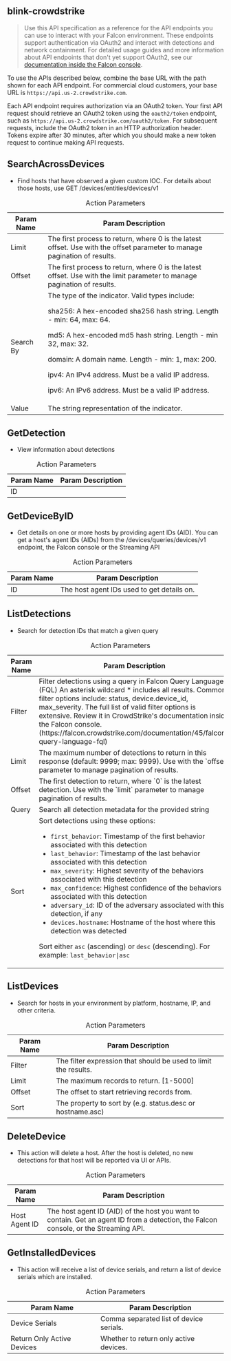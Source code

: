 ## blink-crowdstrike
> Use this API specification as a reference for the API endpoints you can use to interact with your Falcon environment. These endpoints support authentication via OAuth2 and interact with detections and network containment. For detailed usage guides and more information about API endpoints that don&#39;t yet support OAuth2, see our [documentation inside the Falcon console](https://falcon.us-2.crowdstrike.com/support/documentation).


  To use the APIs described below, combine the base URL with the path shown for each API endpoint. For commercial cloud customers, your base URL is `https://api.us-2.crowdstrike.com`.

  Each API endpoint requires authorization via an OAuth2 token. Your first API request should retrieve an OAuth2 token using the `oauth2/token` endpoint, such as `https://api.us-2.crowdstrike.com/oauth2/token`. For subsequent requests, include the OAuth2 token in an HTTP authorization header. Tokens expire after 30 minutes, after which you should make a new token request to continue making API requests.


## SearchAcrossDevices
* Find hosts that have observed a given custom IOC. For details about those hosts, use GET /devices/entities/devices/v1
<table>
<caption>Action Parameters</caption>
  <thead>
    <tr>
        <th>Param Name</th>
        <th>Param Description</th>
    </tr>
  </thead>
  <tbody>
    <tr>
       <tr>
           <td>Limit</td>
           <td>The first process to return, where 0 is the latest offset. Use with the offset parameter to manage pagination of results.</td>
       </tr>
       <tr>
           <td>Offset</td>
           <td>The first process to return, where 0 is the latest offset. Use with the limit parameter to manage pagination of results.</td>
       </tr>
       <tr>
           <td>Search By</td>
           <td>
The type of the indicator. Valid types include:

sha256: A hex-encoded sha256 hash string. Length - min: 64, max: 64.

md5: A hex-encoded md5 hash string. Length - min 32, max: 32.

domain: A domain name. Length - min: 1, max: 200.

ipv4: An IPv4 address. Must be a valid IP address.

ipv6: An IPv6 address. Must be a valid IP address.
</td>
       </tr>
       <tr>
           <td>Value</td>
           <td>The string representation of the indicator.</td>
       </tr>
    </tr>
  </tbody>
</table>



## GetDetection
* View information about detections
<table>
<caption>Action Parameters</caption>
  <thead>
    <tr>
        <th>Param Name</th>
        <th>Param Description</th>
    </tr>
  </thead>
  <tbody>
    <tr>
       <tr>
           <td>ID</td>
           <td></td>
       </tr>
    </tr>
  </tbody>
</table>



## GetDeviceByID
* Get details on one or more hosts by providing agent IDs (AID). You can get a host&#39;s agent IDs (AIDs) from the /devices/queries/devices/v1 endpoint, the Falcon console or the Streaming API
<table>
<caption>Action Parameters</caption>
  <thead>
    <tr>
        <th>Param Name</th>
        <th>Param Description</th>
    </tr>
  </thead>
  <tbody>
    <tr>
       <tr>
           <td>ID</td>
           <td>The host agent IDs used to get details on.</td>
       </tr>
    </tr>
  </tbody>
</table>



## ListDetections
* Search for detection IDs that match a given query
<table>
<caption>Action Parameters</caption>
  <thead>
    <tr>
        <th>Param Name</th>
        <th>Param Description</th>
    </tr>
  </thead>
  <tbody>
    <tr>
       <tr>
           <td>Filter</td>
           <td>Filter detections using a query in Falcon Query Language (FQL) An asterisk wildcard * includes all results. Common filter options include: status, device.device_id, max_severity. The full list of valid filter options is extensive. Review it in CrowdStrike&#39;s documentation inside the Falcon console. (https://falcon.crowdstrike.com/documentation/45/falcon-query-language-fql)</td>
       </tr>
       <tr>
           <td>Limit</td>
           <td>The maximum number of detections to return in this response (default: 9999; max: 9999). Use with the `offset` parameter to manage pagination of results.</td>
       </tr>
       <tr>
           <td>Offset</td>
           <td>The first detection to return, where `0` is the latest detection. Use with the `limit` parameter to manage pagination of results.</td>
       </tr>
       <tr>
           <td>Query</td>
           <td>Search all detection metadata for the provided string</td>
       </tr>
       <tr>
           <td>Sort</td>
           <td>Sort detections using these options:

- `first_behavior`: Timestamp of the first behavior associated with this detection
- `last_behavior`: Timestamp of the last behavior associated with this detection
- `max_severity`: Highest severity of the behaviors associated with this detection
- `max_confidence`: Highest confidence of the behaviors associated with this detection
- `adversary_id`: ID of the adversary associated with this detection, if any
- `devices.hostname`: Hostname of the host where this detection was detected

Sort either `asc` (ascending) or `desc` (descending). For example: `last_behavior|asc`</td>
       </tr>
    </tr>
  </tbody>
</table>



## ListDevices
* Search for hosts in your environment by platform, hostname, IP, and other criteria.
<table>
<caption>Action Parameters</caption>
  <thead>
    <tr>
        <th>Param Name</th>
        <th>Param Description</th>
    </tr>
  </thead>
  <tbody>
    <tr>
       <tr>
           <td>Filter</td>
           <td>The filter expression that should be used to limit the results.</td>
       </tr>
       <tr>
           <td>Limit</td>
           <td>The maximum records to return. [1-5000]</td>
       </tr>
       <tr>
           <td>Offset</td>
           <td>The offset to start retrieving records from.</td>
       </tr>
       <tr>
           <td>Sort</td>
           <td>The property to sort by (e.g. status.desc or hostname.asc)</td>
       </tr>
    </tr>
  </tbody>
</table>



## DeleteDevice
* This action will delete a host. After the host is deleted, no new detections for that host will be reported via UI or APIs.
<table>
<caption>Action Parameters</caption>
  <thead>
    <tr>
        <th>Param Name</th>
        <th>Param Description</th>
    </tr>
  </thead>
  <tbody>
    <tr>
       <tr>
           <td>Host Agent ID</td>
           <td>The host agent ID (AID) of the host you want to contain. Get an agent ID from a detection, the Falcon console, or the Streaming API.</td>
       </tr>
    </tr>
  </tbody>
</table>



## GetInstalledDevices
* This action will receive a list of device serials, and return a list of device serials which are installed.
<table>
<caption>Action Parameters</caption>
  <thead>
    <tr>
        <th>Param Name</th>
        <th>Param Description</th>
    </tr>
  </thead>
  <tbody>
    <tr>
       <tr>
           <td>Device Serials</td>
           <td>Comma separated list of device serials.</td>
       </tr>
       <tr>
           <td>Return Only Active Devices</td>
           <td>Whether to return only active devices.</td>
       </tr>
    </tr>
  </tbody>
</table>

